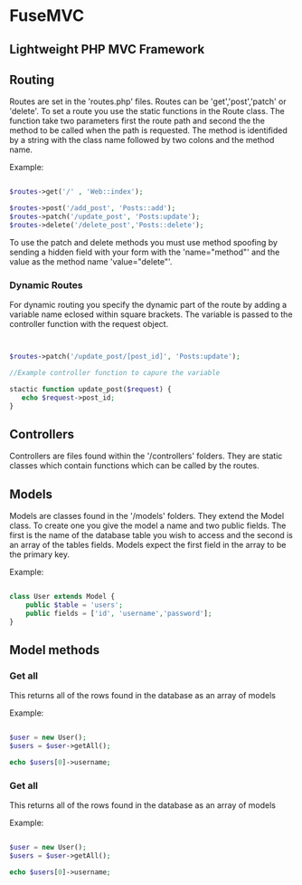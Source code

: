 # FuseMVC
## Lightweight PHP MVC Framework

## Routing

Routes are set in the 'routes.php' files.  Routes can be 'get','post','patch' or 'delete'.
To set a route you use the static functions in the Route class.  The function take two parameters first the route path and second the the method to be called when the path is requested.
The method is identifided by a string with the class name followed by two colons and the method name.

Example:

```php

$routes->get('/' , 'Web::index');

$routes->post('/add_post', 'Posts::add');
$routes->patch('/update_post', 'Posts:update');
$routes->delete('/delete_post','Posts::delete');

```

To use the patch and delete methods you must use method spoofing by sending a hidden field with your form with the 'name="method"' and the value as the method name 'value="delete"'.

### Dynamic Routes 

For dynamic routing you specify the dynamic part of the route by adding a variable name eclosed within square brackets.  The variable is passed to the controller function with the request object.

```php


$routes->patch('/update_post/[post_id]', 'Posts:update');

//Example controller function to capure the variable

stactic function update_post($request) {
   echo $request->post_id;
}

```

## Controllers

Controllers are files found within the '/controllers' folders.  They are static classes which contain functions which can be called by the routes.

## Models

Models are classes found in the '/models' folders.  They extend the Model class.  To create one you give the model a name and two public fields.  The first is the name of the database table you wish to access and the second is an array of the tables fields.
Models expect the first field in the array to be the primary key.

Example:

```php

class User extends Model {
    public $table = 'users';
    public fields = ['id', 'username','password'];
}

```

## Model methods

### Get all
This returns all of the rows found in the database as an array of models

Example:

```php

$user = new User();
$users = $user->getAll();

echo $users[0]->username;

```

### Get all
This returns all of the rows found in the database as an array of models

Example:

```php

$user = new User();
$users = $user->getAll();

echo $users[0]->username;

```




